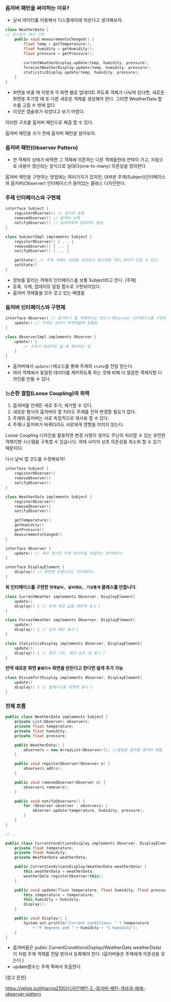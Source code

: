 ### 옵저버 패턴을 써야하는 이유?

- 날씨 데이터를 이용해서 디스플레이에 띄운다고 생각해보자.

```cpp
class WeatherData {
// 인스턴스 변수 선언
	public void measurementsChanged() {
		float temp = getTemperature();
		float humidity = getHumidity();
		float pressure = getPressure();
    
		currentWeatherDisplay.update(temp, humidity, pressure);
		forecastWeatherDisplay.update(temp, humidity, pressure);
		staticsticDisplay.update(temp, humidity, pressure);
	}
}
```

- 화면을 바꿀 때 이렇게 각 화면 별로 업데이트 하도록 객체가 나눠져 있다면, 새로운 화면을 추가할 때 또 다른 새로운 객체를 생성해야 한다. 그러면 WeatherData 함수를 고칠 수 밖에 없다.
- 이것은 캡슐화가 되었다고 보기 어렵다.

이러한 구조를 옵저버 패턴으로 해결 할 수 있다.

옵저버 패턴을 쓰기 전에 옵저버 패턴을 알아보자.

### 옵저버 패턴(Observer Pattern)

- 한 객체의 상태가 바뀌면 그 객체에 의존하는 다른 객체들한테 연락이 가고, 자동으로 내용이 갱신되는 방식으로 일대다(one-to-many) 의존성을 정의한다.

옵저버 패턴을 구현하는 방법에는 여러가지가 있지만, 대부분 주제(Subject)인터페이스와 옵저버(Observer) 인터페이스가 들어있는 클래스 디자인한다. 

### **주제 인터페이스와 구현체**

```cpp
interface Subject {
	registerObserver() // 옵저버 등록
	removeObserver() // 옵저버 삭제
	notifyObserver() // 옵저버에게 업데이트 알림
}

class SubjectImpl implements Subject {
	registerObserver() { ... }
	removeObserver() { ... }
	notifyObserver() { ... }

	getState() // 주제 객체는 상태를 설정하고 알기위한 겟터,셋터가 있을 수 있다.
	setState()
}
```

- 정보를 알리는 객체의 인터페이스를 보통 Subject라고 한다. (주제)
- 등록, 삭제, 업데이트 알림 함수로 구현되어있다.
- 옵저버 객체들을 모두 갖고 있는 배열을

### **옵저버 인터페이스와 구현체**

```cpp
interface Observer{ // 옵저버가 될 객체에서는 반드시 Observer 인터페이스를 구현해야함.
	update() // 주제의 상태가 바뀌었을때 호출됨
}

class ObserverImpl implements Observer {
	update() { 
		// 주제가 업데이트 될 때 해야하는 일
	}
}
```

- 옵저버에서 `update()`메소드를 통해 주제의 `state`를 전달 받는다.
- 여러 객체에서 동일한 데이터를 제어하도록 하는 것에 비해 더 깔끔한 객체지향 디자인을 만들 수 있다.

### **느슨한 결합(Loose Coupling)의 위력**

1. 옵저버를 언제든 새로 추가, 제거할 수 있다.
2. 새로운 형식의 옵저버라 할 지라도 주제를 전혀 변경할 필요가 없다.
3. 주제와 옵저버는 서로 독립적으로 재사용 할 수 있다.
4. 주제나 옵저버가 바뀌더라도 서로에게 영향을 미치지 않는다.

Loose Coupling 디자인을 활용하면 변경 사항이 생겨도 무난히 처리할 수 있는 유연한 객체지향 시스템을 구축할 수 있습니다. 객체 사이의 상호 의존성을 최소화 할 수 있기 때문이다. 

다시 날씨 앱 코드를 수정해보자!

```cpp
interface Subject {
	registerObserver()
	removeObserver()
	notifyObserver()
}

class WeatherData implements Subject {
	registerObserver()
	removeObserver()
	notifyObserver()

	getTemperature()
	getHumidity()
	getPressure()
	measurementsChanged()
}
```

```cpp
interface Observer {
	update() // 새로 갱신된 주제 데이터를 전달하는 인터페이스
}

interface DisplayElement {
	display() // 화면에 표현시키는 인터페이스
}
```

**위 인터페이스를 구현한 `현재날씨, 날씨예보, 기상통계` 클래스를 만듭니다.**

```cpp
class CurrentWeather implements Observer, DisplayElement{
	update()
	display() { // 현재 측정 값을 화면에 표시 }
}

class ForcastWeather implements Observer, DisplayElement{
	update()
	display() { // 날씨 예보 표시 }
}

class StatisticsDisplay implements Observer, DisplayElement{
	update()
	display() { // 평균 기온, 평균 습도 등 표시 }
}
```

**만약 새로운 화면 `불쾌지수` 화면을 만든다고 한다면 쉽게 추가 가능**

```cpp
class DiscomfortDisplay implements Observer, DisplayElement{
	update()
	display() { // 불쾌지수를 화면에 표시 }
}
```

### 전체 흐름

```cpp
public class WeatherData implements Subject {
	private List<Observer> observers;
	private float temperature;
	private float humidity;
	private float pressure;

	public WeatherData() {
		observers = new ArrayList<Observer>(); //알림을 알려줄 옵저버 배열 
	}

	public void registerObserver(Observer o) {
		observers.add(o);
	}

	public void removeObserver(Observer o) {
		observers.remove(o);
	}

	public void notifyObservers() {
		for (Observer observer : observers) {
			observer.update(temperature, humidity, pressure);
		}
	}
}

//...
```

```cpp
public class CurrentConditionsDisplay implements Observer, DisplayElement {
	private float temperature;
	private float humidity;
	private WeatherData weatherData;

	public CurrentConditionsDisplay(WeatherData weatherData) {
		this.weatherData = weatherData;
		weatherData.registerObserver(this);
	}

	public void update(float temperature, float humidity, float pressure) {
		this.temperature = temperature;
		this.humidity = humidity;
		display();
	}

	public void display() {
		System.out.println("Current conditions: " + temperature
			+ "F degrees and " + humidity + "% humidity");
	}
}
```

- 옵저버들은 public CurrentConditionsDisplay(WeatherData weatherData) 이 처럼 주제 객체를 전달 받아서 등록해야 한다. (옵저버들은 주제에게 의존성을 갖는다.)
- update함수는 주제 쪽에서 호출한다.


[참고 문헌]

https://velog.io/@hanna2100/디자인패턴-2.-옵저버-패턴-개념과-예제-observer-pattern
